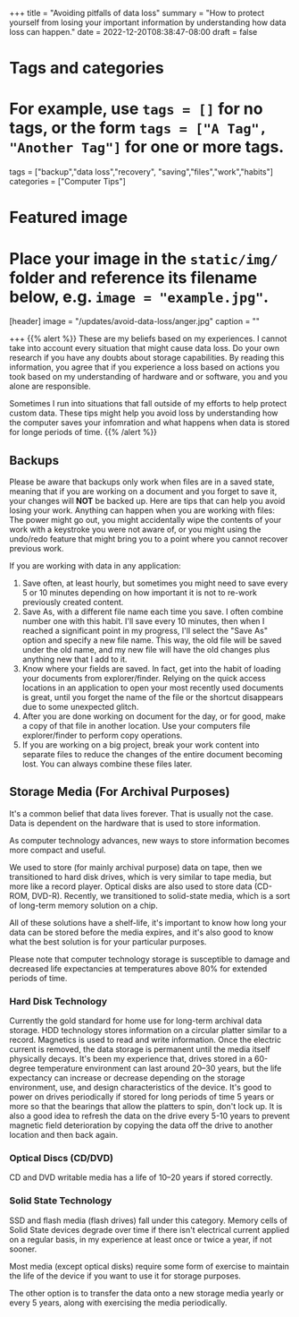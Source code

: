 +++
title = "Avoiding pitfalls of data loss"
summary = "How to protect yourself from losing your important information by understanding how data loss can happen."
date = 2022-12-20T08:38:47-08:00
draft = false

# Tags and categories
# For example, use `tags = []` for no tags, or the form `tags = ["A Tag", "Another Tag"]` for one or more tags.
tags = ["backup","data loss","recovery", "saving","files","work","habits"]
categories = ["Computer Tips"]

# Featured image
# Place your image in the `static/img/` folder and reference its filename below, e.g. `image = "example.jpg"`.
[header]
image = "/updates/avoid-data-loss/anger.jpg"
caption = ""

+++
{{% alert %}}
These are my beliefs based on my experiences. I cannot take into account every situation that might cause data loss. Do your own research if you have any doubts about storage capabilities. By reading this information, you agree that  if you experience a loss based on actions you took based on my understanding of hardware and or software, you and you alone are responsible.

Sometimes I run into situations that fall outside of my efforts to help protect custom data. These tips might help you avoid loss by understanding how the computer saves your infomration and what happens when data is stored for longe periods of time. 
{{% /alert %}}

## Backups
Please be aware that backups only work when files are in a saved state, meaning that if you are working on a document and you forget to save it, your changes will **NOT** be backed up. Here are tips that can help you avoid losing your work. Anything can happen when you are working with files: The power might go out, you might accidentally wipe the contents of your work with a keystroke you were not aware of, or you might using the undo/redo feature that might bring you to a point where you cannot recover previous work.

If you are working with data in any application: 

1. Save often, at least hourly, but sometimes you might need to save every 5 or 10 minutes depending on how important it is not to re-work previously created content.
2. Save As, with a different file name each time you save. I often combine number one with this habit. I'll save every 10 minutes, then when I reached a significant point in my progress, I'll select the "Save As" option and specify a new file name. This way, the old file will be saved under the old name, and my new file will have the old changes plus anything new that I add to it.
3. Know where your fields are saved. In fact, get into the habit of loading your documents from explorer/finder. Relying on the quick access locations in an application to open your most recently used documents is great, until you forget the name of the file or the shortcut disappears due to some unexpected glitch.
4. After you are done working on document for the day, or for good, make a copy of that file in another location. Use your computers file explorer/finder to perform copy operations.
5. If you are working on a big project, break your work content into separate files to reduce the changes of the entire document becoming lost. You can always combine these files later.

## Storage Media (For Archival Purposes)

It's a common belief that data lives forever. That is usually not the case. Data is dependent on the hardware that is used to store information.

As computer technology advances, new ways to store information becomes more compact and useful.

We used to store (for mainly archival purpose) data on tape, then we transitioned to hard disk drives, which is very similar to tape media, but more like a record player. Optical disks are also used to store data (CD-ROM, DVD-R). Recently, we transitioned to solid-state media, which is a sort of long-term memory solution on a chip. 

All of these solutions have a shelf-life, it's important to know how long your data can be stored before the media expires, and it's also good to know what the best solution is for your particular purposes. 

Please note that computer technology storage is susceptible to damage and decreased life expectancies at temperatures above 80% for extended periods of time.

### Hard Disk Technology
Currently the gold standard for home use for long-term archival data storage.
HDD technology stores information on a circular platter similar to a record. Magnetics is used to read and write information. Once the electric current is removed, the data storage is permanent until the media itself physically decays. It's been my experience that, drives stored in a 60-degree temperature environment can last around 20–30 years, but the life expectancy can increase or decrease depending on the storage environment, use, and design characteristics of the device. It's good to power on drives periodically if stored for long periods of time 5 years or more so that the bearings that allow the platters to spin, don't lock up. It is also a good idea to refresh the data on the drive every  5-10 years to prevent magnetic field deterioration by copying the data off the drive to another location and then back again.

### Optical Discs (CD/DVD)
CD and DVD writable media has a life of 10–20 years if stored correctly.

### Solid State Technology
SSD and flash media (flash drives) fall under this category. Memory cells of Solid State devices degrade over time if there isn't electrical current applied on a regular basis, in my experience at least once or twice a year, if not sooner. 

Most media (except optical disks) require some form of exercise to maintain the life of the device if you want to use it for storage purposes.

The other option is to transfer the data onto a new storage media yearly or every 5 years, along with exercising the media periodically.